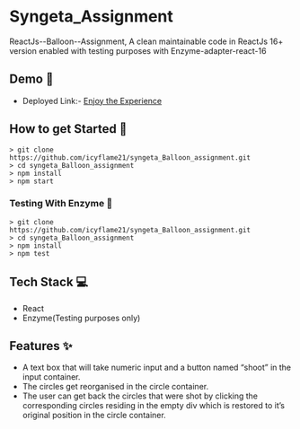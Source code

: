 # Syngeta_Assignment

ReactJs--Balloon--Assignment, A clean maintainable code in ReactJs 16+ version enabled with testing purposes with Enzyme-adapter-react-16

## Demo 🎥

- Deployed Link:- [Enjoy the Experience](https://syngeta-reactjs.netlify.app/)

## How to get Started 🚀

```
> git clone https://github.com/icyflame21/syngeta_Balloon_assignment.git
> cd syngeta_Balloon_assignment
> npm install
> npm start
```

### Testing With Enzyme 🧪

```
> git clone https://github.com/icyflame21/syngeta_Balloon_assignment.git
> cd syngeta_Balloon_assignment
> npm install
> npm test
```
## Tech Stack 💻

- React
- Enzyme(Testing purposes only)

## Features ✨

- A text box that will take numeric input and a button named “shoot” in the input container.
- The circles get reorganised in the circle container.
- The user can get back the circles that were shot by clicking the corresponding circles residing in the empty div which is restored to it’s original position in the circle container. 



